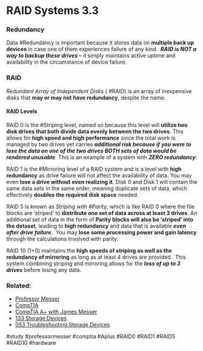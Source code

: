 # RAID Systems 3.3

### Redundancy

Data #Redundancy is important because it stores data on **multiple back up devices** in case one of them experiences failure of any kind.  ***RAID is NOT a way to backup these drives*** – it simply maintains active uptime and availability in the circumstance of device failure.

### RAID

*Redundant Array of Independent Disks* ( #RAID) is an array of inexpensive disks that **may or may not have redundancy**, despite the name. 

#### RAID Levels

RAID 0 is the #Striping level, named so because this level will **utilize two disk drives that both divide data evenly between the two drives**. This allows for **high speed and high performance** since the total work is managed by two drives yet carries ***additional risk because if you were to lose the data on one of the two drives BOTH sets of data would be rendered unusable***. This is an example of a system with ***ZERO redundancy***.

RAID 1 is the #Mirroring level of a RAID system and is a level with **high redundancy** as drive failure will not affect the availability of data. You may even **lose a drive without even realizing it**. Disk 0 and Disk 1 will contain the same data sets in the same order, meaning duplicate sets of data, which effectively **doubles the required disk space** needed. 

RAID 5 is known as *Striping with #Parity*, which is like RAID 0 where the file blocks are ‘striped’ to **distribute one set of data across at least 3 drives**. An additional set of data in the form of **Parity blocks will also be ‘striped’ into the dataset**, leading to **high redundancy** and data that is available ***even after drive failure***.  You may **lose some processing power and gain latency** through the calculations involved with parity.

RAID 10 (1+0) maintains the **high speeds of striping as well as the redundancy of mirroring** as long as at least 4 drives are provided.  This system combining striping and mirroring allows for the ***loss of up to 3 drives*** before losing any data.

### Related:

- [Professor Messer](https://www.professormesser.com/free-a-plus-training/220-1101/220-1101-video/raid-220-1101/ "Professor Messer A+ Guide")
- [CompTIA](https://www.comptia.org/ "CompTIA Homepage")
- [CompTIA A+ with James Messer](CompTIA%20A+%20with%20James%20Messer.md)
- [133 Storage Devices](133%20Storage%20Devices.md)
- [053 Troubleshooting Storage Devices](053%20Troubleshooting%20Storage%20Devices.md)

#study #professormesser #comptia #Aplus #RAID0 #RAID1 #RAID5 #RAID10 #hardware